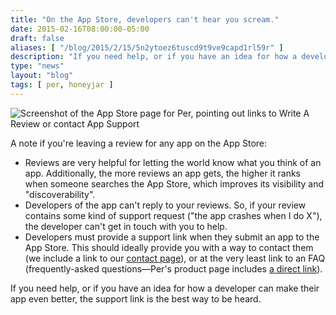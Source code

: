 ```yaml
---
title: "On the App Store, developers can't hear you scream."
date: 2015-02-16T08:00:00-05:00
draft: false
aliases: [ "/blog/2015/2/15/5n2ytoez6tuscd9t9ve9capd1rl59r" ]
description: "If you need help, or if you have an idea for how a developer can make their app even better, the support link is the best way to be heard."
type: "news"
layout: "blog"
tags: [ per, honeyjar ]
---
```


![Screenshot of the App Store page for Per, pointing out links to Write A Review or contact App Support](/images/news/app-store-review.png)

A note if you're leaving a review for any app on the App Store:

- Reviews are very helpful for letting the world know what you think of an app. Additionally, the more reviews an app gets, the higher it ranks when someone searches the App Store, which improves its visibility and "discoverability".
- Developers of the app can't reply to your reviews. So, if your review contains some kind of support request ("the app crashes when I do X"), the developer can't get in touch with you to help.
- Developers must provide a support link when they submit an app to the App Store. This should ideally provide you with a way to contact them (we include a link to our [contact page](/contact-us/)), or at the very least link to an FAQ (frequently-asked questions—Per's product page includes [a direct link](/apps/per/#faq)).

If you need help, or if you have an idea for how a developer can make their app even better, the support link is the best way to be heard.